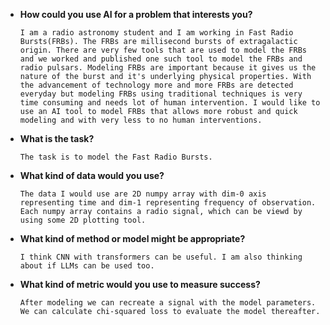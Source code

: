 - **How could you use AI for a problem that interests you?**
  
  `I am a radio astronomy student and I am working in Fast Radio Bursts(FRBs).
   The FRBs are millisecond bursts of extragalactic origin.
  There are very few tools that are used to model the FRBs and we worked and published
   one such tool to model the FRBs and radio pulsars. Modeling
  FRBs are important because it gives us the nature of the burst and
   it's underlying physical properties. With the advancement of technology
  more and more FRBs are detected everyday but modeling FRBs using
   traditional techniques is very time consuming and needs lot of human intervention.
  I would like to use an AI tool to model FRBs that allows more robust and quick modeling
  and with very less to no human interventions.`

- **What is the task?**
  
  `The task is to model the Fast Radio Bursts.`

- **What kind of data would you use?**
  
  `The data I would use are 2D numpy array with dim-0 axis representing time and dim-1 representing
  frequency of observation. Each numpy array contains a radio signal, which can be viewd by using
  some 2D plotting tool.`

- **What kind of method or model might be appropriate?**
  
  `I think CNN with transformers can be useful. I am also thinking about if LLMs can be used too.`

- **What kind of metric would you use to measure success?**
  
  `After modeling we can recreate a signal with the model parameters. We can calculate chi-squared loss to evaluate the
  model thereafter. `
